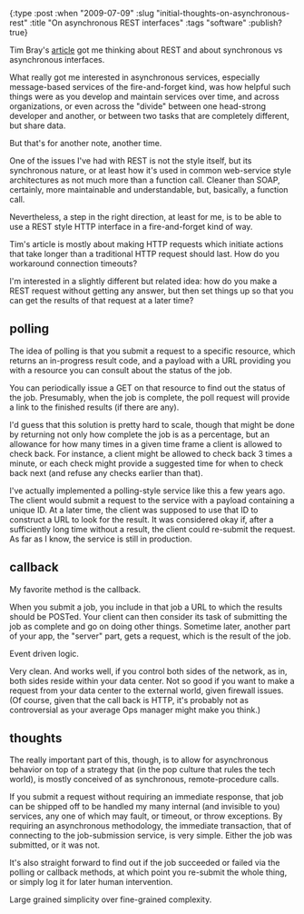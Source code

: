 {:type :post
 :when "2009-07-09"
 :slug "initial-thoughts-on-asynchronous-rest"
 :title "On asynchronous REST interfaces"
 :tags "software"
 :publish? true}

Tim Bray's [article][tb] got me thinking about REST and about
synchronous vs asynchronous interfaces.

[tb]: http://www.tbray.org/ongoing/When/200x/2009/07/02/Slow-REST

What really got me interested in asynchronous services, especially
message-based services of the fire-and-forget kind, was how helpful
such things were as you develop and maintain services over time, and
across organizations, or even across the "divide" between one
head-strong developer and another, or between two tasks that are
completely different, but share data.

But that's for another note, another time.

One of the issues I've had with REST is not the style itself, but its
synchronous nature, or at least how it's used in common web-service
style architectures as not much more than a function call. Cleaner
than SOAP, certainly, more maintainable and understandable, but,
basically, a function call.

Nevertheless, a step in the right direction, at least for me, is to be
able to use a REST style HTTP interface in a fire-and-forget kind of
way.

Tim's article is mostly about making HTTP requests which initiate
actions that take longer than a traditional HTTP request should
last. How do you workaround connection timeouts?

I'm interested in a slightly different but related idea: how do you
make a REST request without getting any answer, but then set things up
so that you can get the results of that request at a later time?

## polling

The idea of polling is that you submit a request to a specific
resource, which returns an in-progress result code, and a payload with
a URL providing you with a resource you can consult about the status
of the job.

You can periodically issue a GET on that resource to find out the
status of the job. Presumably, when the job is complete, the poll
request will provide a link to the finished results (if there are
any).

I'd guess that this solution is pretty hard to scale, though that
might be done by returning not only how complete the job is as a
percentage, but an allowance for how many times in a given time frame
a client is allowed to check back. For instance, a client might be
allowed to check back 3 times a minute, or each check might provide a
suggested time for when to check back next (and refuse any checks
earlier than that).

I've actually implemented a polling-style service like this a few
years ago. The client would submit a request to the service with a
payload containing a unique ID. At a later time, the client was
supposed to use that ID to construct a URL to look for the result. It
was considered okay if, after a sufficiently long time without a
result, the client could re-submit the request. As far as I know, the
service is still in production.

## callback

My favorite method is the callback.

When you submit a job, you include in that job a URL to which the
results should be POSTed. Your client can then consider its task of
submitting the job as complete and go on doing other things. Sometime
later, another part of your app, the "server" part, gets a request,
which is the result of the job.

Event driven logic.

Very clean. And works well, if you control both sides of the network,
as in, both sides reside within your data center. Not so good if you
want to make a request from your data center to the external world,
given firewall issues. (Of course, given that the call back is HTTP,
it's probably not as controversial as your average Ops manager might
make you think.)

## thoughts

The really important part of this, though, is to allow for
asynchronous behavior on top of a strategy that (in the pop culture
that rules the tech world), is mostly conceived of as synchronous,
remote-procedure calls.

If you submit a request without requiring an immediate response, that
job can be shipped off to be handled my many internal (and invisible
to you) services, any one of which may fault, or timeout, or throw
exceptions. By requiring an asynchronous methodology, the immediate
transaction, that of connecting to the job-submission service, is very
simple. Either the job was submitted, or it was not.

It's also straight forward to find out if the job succeeded or failed
via the polling or callback methods, at which point you re-submit the
whole thing, or simply log it for later human intervention.

Large grained simplicity over fine-grained complexity.
